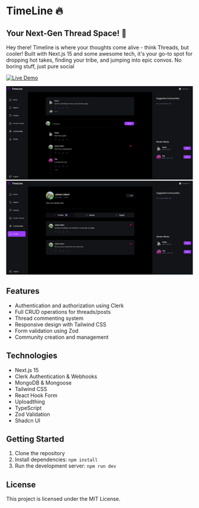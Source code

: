 # TimeLine 🔥

## Your Next-Gen Thread Space! 🚀
Hey there! Timeline is where your thoughts come alive - think Threads, but cooler! Built with Next.js 15 and some awesome tech, it's your go-to spot for dropping hot takes, finding your tribe, and jumping into epic convos. No boring stuff, just pure social


[![Live Demo](https://img.shields.io/badge/Live-Demo-brightgreen)](https://timeline-aman.vercel.app/)

![alt text](image-1.png)
![alt text](image.png)

## Features

- Authentication and authorization using Clerk
- Full CRUD operations for threads/posts
- Thread commenting system
- Responsive design with Tailwind CSS
- Form validation using Zod
- Community creation and management

## Technologies

- Next.js 15
- Clerk Authentication & Webhooks
- MongoDB & Mongoose
- Tailwind CSS
- React Hook Form
- Uploadthing
- TypeScript
- Zod Validation
- Shadcn UI

## Getting Started

1. Clone the repository
2. Install dependencies: `npm install`
3. Run the development server: `npm run dev`

## License

This project is licensed under the MIT License.
